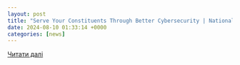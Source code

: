 ```yaml
---
layout: post
title: "Serve Your Constituents Through Better Cybersecurity | National Association of Counties"
date: 2024-08-10 01:33:14 +0000
categories: [news]
---
```


[Читати далі](https://www.naco.org/event/serve-your-constituents-through-better-cybersecurity)

